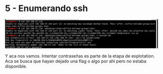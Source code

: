 # 5 - Enumerando ssh

![](../../../.gitbook/assets/imagen%20%28198%29.png)

Y aca nos vamos. Intentar contraseñas es parte de la etapa de explotation. Aca se busca que hayan dejado una flag o algo por ahi pero no estaba disponible.



